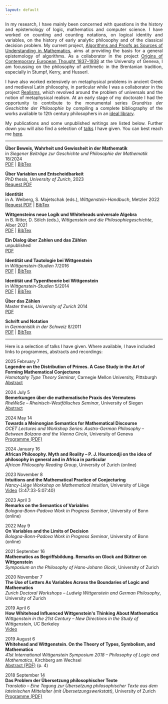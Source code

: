 ```yaml
---
layout: default
---
```


<p style="text-align: justify;">
In my research, I have mainly been concerned with questions in the history and epistemology
of logic, mathematics and computer science.
I have worked on counting and counting notations, on logical identity and variables,
on the history of early analytic philosophy and of the classical decision problem.
My current project,
<a href="https://data.snf.ch/grants/grant/222039">Algorithms and Proofs as Sources of Understanding in Mathematics</a>,
aims at providing the basis for a general epistemology of algorithms.
As a collaborator in the project
<a href="https://www.unige.ch/lettres/philo/recherche/inbegriff/ocet">Origins of Contemporary European Thought 1837–1938</a>
at the University of Geneva, I am focussing on the philosophy of arithmetic in the Brentanian tradition, especially
in Stumpf, Kerry, and Husserl.
</p>

<p style="text-align: justify;">
I have also worked extensively on metaphysical problems in ancient Greek and medieval Latin philosophy,
in particular while I was a collaborator in the project
<a href="https://www.unige.ch/lettres/philo/recherche/inbegriff/realisms">Realisms</a>,
which revolved around the problem of universals and the notion of metaphysical realism.
At an early stage of my doctorate I had the opportunity to contribute to the monumental series
<i>Grundriss der Geschichte der Philosophie</i> by compiling a complete bibliography of the works
available to 12th century philosophers in an
<a href="https://www.schwabeonline.ch/schwabe-xaveropp/elibrary/start.xav?qn=%24%24%24OpenURL%24%24%24&id=doi%3A10.24894%2FGrundriss_MA3_SV1_PT1_CH1_PA2">ideal library</a>.
</p>

<p style="text-align: justify;">
My publications and some unpublished writings are listed below.
Further down you will also find a selection of <a href="#talks">talks</a> I have given.
You can best reach me <a href="mailto:romain.buechi@unige.ch">here</a>.
</p>

---

**Über Beweis, Wahrheit und Gewissheit in der Mathematik**<br>
in _Siegener Beiträge zur Geschichte und Philosophie der Mathematik_ 18/2024<br>
[PDF](./assets/papers/RB-2024-BeweisWahrheitGewissheit.pdf) | 
[BibTex](./assets/papers/RB-2024-bibtex.bib)

**Über Variablen und Entscheidbarkeit**<br>
PhD thesis, _University of Zurich_, 2023<br>
[Request PDF](mailto:romain.buechi@unige.ch?subject=PDF%20Access%20Request)

**Identität**<br>
in A. Weiberg, S. Majetschak (eds.), _Wittgenstein-Handbuch_, Metzler 2022<br>
[Request PDF](mailto:romain.buechi@unige.ch?subject=PDF%20Access%20Request) | 
[BibTex](./assets/papers/RB-2022-bibtex.bib)

**Wittgensteins neue Logik und Whiteheads universale Algebra**<br>
in B. Ritter, D. Sölch (eds.), _Wittgenstein und die Philosophiegeschichte_, Alber 2021<br>
[PDF](./assets/papers/RB-2021-WhiteheadUndWittgenstein.pdf) | 
[BibTex](./assets/papers/RB-2021-bibtex.bib)

**Ein Dialog über Zahlen und das Zählen**<br>
unpublished<br>
[PDF](./assets/papers/RB-2019-DialogUeberZahlenUndDasZaehlen.pdf)

**Identität und Tautologie bei Wittgenstein**<br>
in _Wittgenstein-Studien_ 7/2016<br>
[PDF](./assets/papers/RB-2016-IdentitaetUndTautologieBeiWittgenstein.pdf) | 
[BibTex](./assets/papers/RB-2016-bibtex.bib)

**Identität und Typentheorie bei Wittgenstein**<br>
in _Wittgenstein-Studien_ 5/2014<br>
[PDF](./assets/papers/RB-2014-IdentitaetUndTypentheorieBeiWittgenstein.pdf) | 
[BibTex](./assets/papers/RB-2014-bibtex.bib)

**Über das Zählen**<br>
Master thesis, _University of Zurich_ 2014<br>
[PDF](./assets/papers/RB-2014-UeberDasZaehlen.pdf)

**Schrift und Notation**<br>
in _Germanistik in der Schweiz_ 8/2011<br>
[PDF](./assets/papers/RB-2011-SchriftUndNotation.pdf) | 
[BibTex](./assets/papers/RB-2011-bibtex.bib)

---
<a id="talks"></a>
Here is a selection of talks I have given.
Where available, I have included links to programmes, abstracts and recordings:

2025 February 7<br>
**Legendre on the Distribution of Primes. A Case Study in the Art of Forming Mathematical Conjectures**<br>
_Homotophy Type Theory Seminar_,
Carnegie Mellon University, Pittsburgh<br>
[Abstract](https://www.cmu.edu/dietrich/philosophy/hott/seminars/index.html)

2024 July 5<br>
**Bemerkungen über die mathematische Praxis des Vermutens**<br>
_RheWeSe – Rheinisch-Westfälisches Seminar_,
University of Siegen<br>
[Abstract](https://www.uni-siegen.de/fb6/phima/rhewese/rhewese24.html)

2024 May 14<br>
**Towards a Meinongian Semantics for Mathematical Discourse**<br>
_OCET Lectures and Workshop Series: Austro-German Philosophy – Between Bolzano and the Vienna Circle_,
University of Geneva<br>
[Programme (PDF)](https://www.unige.ch/lettres/philo/application/files/6817/1387/7488/Programme_AGP-05-2024.pdf)

2024 January 16<br>
**African Philosophy. Myth and Reality – P. J. Hountondji on the idea of philosophy in general and in Africa in particular**<br>
_African Philosophy Reading Group_,
University of Zurich (online)

2023 November 8<br>
**Intuitions and the Mathematical Practice of Conjecturing**<br>
_Nancy-Liège Workshop on Mathematical Intuition_,
University of Liège<br>
[Video](https://www.youtube.com/live/jMGEPFuKR_g?si=OsHrhDRxk1okgyRi&t=13653) (3:47:33-5:07:40)

2023 April 3<br>
**Remarks on the Semantics of Variables**<br>
_Bologna-Bonn-Padova Work in Progress Seminar_,
University of Bonn (online)

2022 May 9<br>
**On Variables and the Limits of Decision**<br>
_Bologna-Bonn-Padova Work in Progress Seminar_,
University of Bonn (online)
		
2021 September 16<br>
**Mathematics as Begriffsbildung. Remarks on Glock and Büttner on Wittgenstein**<br>
_Symposium on the Philosophy of Hans-Johann Glock_,
University of Zurich

2020 November 7<br>
**The Use of Letters As Variables Across the Boundaries of Logic and Mathematics**<br>
_Zurich Doctoral Workshops – Ludwig Wittgenstein and German Philosophy_,
University of Zurich

2019 April 6<br>
**How Whitehead Influenced Wittgenstein's Thinking About Mathematics**<br>
_Wittgenstein in the 21st Century – New Directions in the Study of Wittgenstein_,
UC Berkeley<br>
[Video](https://www.truthandpower.com/?page_id=806)

2019 August 6<br>
**Whitehead and Wittgenstein. On the Theory of Types, Symbolism, and Mathematics**<br>
_41st International Wittgenstein Symposium 2018 – Philosophy of Logic and Mathematics_,
Kirchberg am Wechsel<br>
[Abstract (PDF)](https://www.alws.at/abstract_2018.pdf) (p. 4)

2018 September 14<br>
**Das Problem der Übersetzung philosophischer Texte**<br>
_Translatio – Eine Tagung zur Übersetzung philosophischer Texte
aus dem lateinischen Mittelalter (mit Übersetzungswerkstatt)_,
University of Zurich<br>
[Programme (PDF)](https://www.uzh.ch/dam/jcr:5559881a-3f78-494c-9955-ed05a76f6cc1/translatioflyer.pdf)

